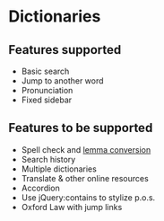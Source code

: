 # Dictionaries
## Features supported
+ Basic search
+ Jump to another word
+ Pronunciation
+ Fixed sidebar

## Features to be supported
+ Spell check and [lemma conversion](http://textanalysisonline.com/nltk-wordnet-lemmatizer)
+ Search history
+ Multiple dictionaries
+ Translate & other online resources
+ Accordion
+ Use jQuery:contains to stylize p.o.s.
+ Oxford Law with jump links
